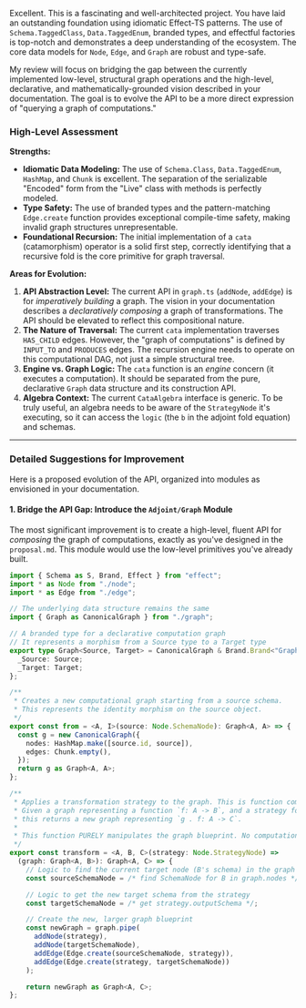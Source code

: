 Excellent. This is a fascinating and well-architected project. You have laid an outstanding foundation using idiomatic Effect-TS patterns. The use of `Schema.TaggedClass`, `Data.TaggedEnum`, branded types, and effectful factories is top-notch and demonstrates a deep understanding of the ecosystem. The core data models for `Node`, `Edge`, and `Graph` are robust and type-safe.

My review will focus on bridging the gap between the currently implemented low-level, structural graph operations and the high-level, declarative, and mathematically-grounded vision described in your documentation. The goal is to evolve the API to be a more direct expression of "querying a graph of computations."

### High-Level Assessment

**Strengths:**

- **Idiomatic Data Modeling:** The use of `Schema.Class`, `Data.TaggedEnum`, `HashMap`, and `Chunk` is excellent. The separation of the serializable "Encoded" form from the "Live" class with methods is perfectly modeled.
- **Type Safety:** The use of branded types and the pattern-matching `Edge.create` function provides exceptional compile-time safety, making invalid graph structures unrepresentable.
- **Foundational Recursion:** The initial implementation of a `cata` (catamorphism) operator is a solid first step, correctly identifying that a recursive fold is the core primitive for graph traversal.

**Areas for Evolution:**

1.  **API Abstraction Level:** The current API in `graph.ts` (`addNode`, `addEdge`) is for _imperatively building_ a graph. The vision in your documentation describes a _declaratively composing_ a graph of transformations. The API should be elevated to reflect this compositional nature.
2.  **The Nature of Traversal:** The current `cata` implementation traverses `HAS_CHILD` edges. However, the "graph of computations" is defined by `INPUT_TO` and `PRODUCES` edges. The recursion engine needs to operate on this computational DAG, not just a simple structural tree.
3.  **Engine vs. Graph Logic:** The `cata` function is an _engine_ concern (it executes a computation). It should be separated from the pure, declarative `Graph` data structure and its construction API.
4.  **Algebra Context:** The current `CataAlgebra` interface is generic. To be truly useful, an algebra needs to be aware of the `StrategyNode` it's executing, so it can access the `logic` (the `b` in the adjoint fold equation) and schemas.

---

### Detailed Suggestions for Improvement

Here is a proposed evolution of the API, organized into modules as envisioned in your documentation.

#### 1. Bridge the API Gap: Introduce the `Adjoint/Graph` Module

The most significant improvement is to create a high-level, fluent API for _composing_ the graph of computations, exactly as you've designed in the `proposal.md`. This module would use the low-level primitives you've already built.

```typescript
import { Schema as S, Brand, Effect } from "effect";
import * as Node from "./node";
import * as Edge from "./edge";

// The underlying data structure remains the same
import { Graph as CanonicalGraph } from "./graph";

// A branded type for a declarative computation graph
// It represents a morphism from a Source type to a Target type
export type Graph<Source, Target> = CanonicalGraph & Brand.Brand<"Graph"> & {
  _Source: Source;
  _Target: Target;
};

/**
 * Creates a new computational graph starting from a source schema.
 * This represents the identity morphism on the source object.
 */
export const from = <A, I>(source: Node.SchemaNode): Graph<A, A> => {
  const g = new CanonicalGraph({
    nodes: HashMap.make([source.id, source]),
    edges: Chunk.empty(),
  });
  return g as Graph<A, A>;
};

/**
 * Applies a transformation strategy to the graph. This is function composition.
 * Given a graph representing a function `f: A -> B`, and a strategy for `g: B -> C`,
 * this returns a new graph representing `g . f: A -> C`.
 *
 * This function PURELY manipulates the graph blueprint. No computation is run.
 */
export const transform = <A, B, C>(strategy: Node.StrategyNode) =>
  (graph: Graph<A, B>): Graph<A, C> => {
    // Logic to find the current target node (B's schema) in the graph
    const sourceSchemaNode = /* find SchemaNode for B in graph.nodes */;

    // Logic to get the new target schema from the strategy
    const targetSchemaNode = /* get strategy.outputSchema */;

    // Create the new, larger graph blueprint
    const newGraph = graph.pipe(
      addNode(strategy),
      addNode(targetSchemaNode),
      addEdge(Edge.create(sourceSchemaNode, strategy)),
      addEdge(Edge.create(strategy, targetSchemaNode))
    );

    return newGraph as Graph<A, C>;
};
```
